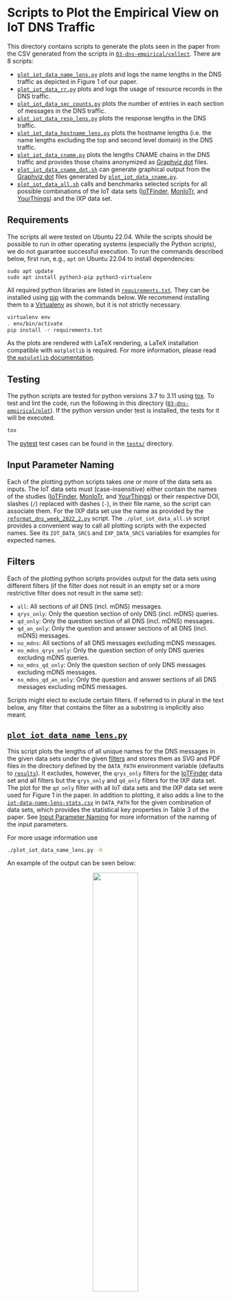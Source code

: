 # Scripts to Plot the Empirical View on IoT DNS Traffic

This directory contains scripts to generate the plots seen in the paper from the CSV generated from
the scripts in [`03-dns-empirical/collect`](../collect). There
are 8 scripts:

- [`plot_iot_data_name_lens.py`](#plot_iot_data_name_lenspy) plots and logs the name lengths in
  the DNS traffic as depicted in Figure 1 of our paper.
- [`plot_iot_data_rr.py`](#plot_iot_data_rrpy) plots and logs the usage of resource records in
  the DNS traffic.
- [`plot_iot_data_sec_counts.py`](#plot_iot_data_sec_countspy) plots the number of entries in each
  section of messages in the DNS traffic.
- [`plot_iot_data_resp_lens.py`](#plot_iot_data_resp_lenspy) plots the response lengths in the DNS
  traffic.
- [`plot_iot_data_hostname_lens.py`](#plot_iot_data_hostname_lenspy) plots the hostname lengths
  (i.e. the name lengths excluding the top and second level domain) in the DNS traffic.
- [`plot_iot_data_cname.py`](#plot_iot_data_cnamepy) plots the lengths CNAME chains in the DNS
  traffic and provides those chains anonymized as [Graphviz dot] files.
- [`plot_iot_data_cname_dot.sh`](#plot_iot_data_cname_dotsh) can generate graphical output from
  the [Graphviz dot] files generated by [`plot_iot_data_cname.py`](#plot_iot_data_cnamepy).
- [`plot_iot_data_all.sh`](#plot_iot_data_allsh) calls and benchmarks selected scripts for all
  possible combinations of the IoT data sets ([IoTFinder], [MonIoTr], and [YourThings]) and the IXP
  data set.

## Requirements
The scripts all were tested on Ubuntu 22.04. While the scripts should be possible to run in other
operating systems (especially the Python scripts), we do not guarantee successful execution.
To run the commands described below, first run, e.g., `apt` on Ubuntu 22.04 to install dependencies:

```
sudo apt update
sudo apt install python3-pip python3-virtualenv
```


All required python libraries are listed in [`requirements.txt`](./requirements.txt). They can be
installed using [pip] with the commands below.
We recommend installing them to a [Virtualenv] as shown, but it is not strictly necessary.

```sh
virtualenv env
. env/bin/activate
pip install -r requirements.txt
```

As the plots are rendered with LaTeX rendering, a LaTeX installation compatible with `matplotlib` is
required. For more information, please read [the `matplotlib` documentation][matplotlib usetex].

## Testing

The python scripts are tested for python versions 3.7 to 3.11 using [tox]. To test and lint the
code, run the following in this directory ([`03-dns-empirical/plot`](./)). If the python version
under test is installed, the tests for it will be executed.

```sh
tox
```

The [pytest] test cases can be found in the [`tests/`](./tests) directory.

## Input Parameter Naming

Each of the plotting python scripts takes one or more of the data sets as inputs. The IoT data sets
must (case-insensitive) either contain the names of the studies ([IoTFinder], [MonIoTr], and
[YourThings]) or their respective DOI, slashes (`/`) replaced with dashes (`-`), in their file name,
so the script can associate them. For the IXP data set use the name as provided by the
[`reformat_dns_week_2022_2.py`](../collect#reformat_dns_week_2022_2py) script. The
`./plot_iot_data_all.sh` script provides a convenient way to call all plotting scripts with the
expected names. See its `IOT_DATA_SRCS` and `IXP_DATA_SRCS` variables for examples for expected
names.

## Filters

Each of the plotting python scripts provides output for the data sets using different filters (if
the filter does not result in an empty set or a more restrictive filter does not result in the same
set):

- `all`: All sections of all DNS (incl. mDNS) messages.
- `qrys_only`: Only the question section of only DNS (incl. mDNS) queries.
- `qd_only`: Only the question section of all DNS (incl. mDNS) messages.
- `qd_an_only`: Only the question and answer sections of all DNS (incl. mDNS) messages.
- `no_mdns`: All sections of all DNS messages excluding mDNS messages.
- `no_mdns_qrys_only`: Only the question section of only DNS queries excluding mDNS queries.
- `no_mdns_qd_only`: Only the question section of only DNS messages excluding mDNS messages.
- `no_mdns_qd_an_only`: Only the question and answer sections of all DNS messages excluding mDNS
  messages.

Scripts might elect to exclude certain filters.
If referred to in plural in the text below, any filter that contains the filter as a substring is
implicitly also meant.

## [`plot_iot_data_name_lens.py`](./plot_iot_data_name_lens.py)

This script plots the lengths of all unique names for the DNS messages in the given data sets under
the given [filters] and stores them as SVG and PDF files in the directory defined by the `DATA_PATH`
environment variable (defaults to [`results`](../results)). It excludes, however,
the `qrys_only` filters for the [IoTFinder] data set and all filters but the `qrys_only` and
`qd_only` filters for the IXP data set. The plot for the `qd_only` filter with all IoT data sets and
the IXP data set were used for Figure 1 in the paper. In addition to plotting, it also adds a line
to the [`iot-data-name-lens-stats.csv`](../results/iot-data-name-lens-stats.csv) in `DATA_PATH` for
the given combination of data sets, which provides the statistical key properties in Table 3 of the
paper. See [Input Parameter Naming] for more information of the naming of the input parameters.

For more usage information use

```sh
./plot_iot_data_name_lens.py -h
```

An example of the output can be seen below:

<figure>
<p align="center">
<img width="50%" src="../results/iot-data-name-lens-qd_only@iotfinder+moniotr+yourthings.svg" />
</p>
<figcaption>
  <div align="center">
  Distribution of name lengths for IoT devices; names queried by different devices connected via the
  Internet.
  </div>
</figcaption>
</figure>

<figure>
<p align="center">
<img width="50%" src="../results/iot-data-name-lens-qd_only@ixp.svg" />
</p>
<figcaption>
  <div align="center">
  Distribution of name lengths at an IXP; names queried by different devices connected via the
  Internet.
  </div>
</figcaption>
</figure>

## [`plot_iot_data_rr.py`](./plot_iot_data_rr.py)

This script plots the resource record usage for the DNS messages in the given data sets under the
given [filters] and as pie charts and stores them as SVG and PDF files in the directory defined by
the `DATA_PATH` environment variable (defaults to [`results`](../results)). It excludes, however,
all `no_mdns` filters for the IXP data set and the `qrys_only` filters for the [IoTFinder] data
set. All resource records for which the usage rate is under 1% are summarized to "Others" in the
plots, however, their percentages are added to the
[`iot-data-rr-others.yaml`](../results/iot-data-rr-others.yaml) file in `DATA_PATH`.
Together, the plots and the listings in the YAML file, form the basis for Table 4 in the paper. See
[Input Parameter Naming] for more information of the naming of the input parameters.


For more usage information use

```sh
./plot_iot_data_rr.py -h
```

An example of the output can be seen below:

<figure>
<p align="center">
<img width="50%" src="../results/iot-data-rr-qd_only@iotfinder+yourthings+moniotr.svg" />
</p>
<figcaption>
  <div align="center">
  Queried record types in `IN` class at IoT devices.
  </div>
</figcaption>
</figure>

<figure>
<p align="center">
<img width="50%" src="../results/iot-data-rr-qd_only@ixp.svg" />
</p>
<figcaption>
  <div align="center">
  Queried record types in `IN` class at an IXP.
  </div>
</figcaption>
</figure>


## [`plot_iot_data_sec_counts.py`](./plot_iot_data_sec_counts.py)

This script plots the number of entries of each section for the DNS messages in the given data sets
under the given [filters] and stores them as SVG and PDF files in the directory defined by the
`DATA_PATH` environment variable (defaults to [`results`](../results)). Consequently, it only uses
the `all` and `no_mdns` filters for the IoT data sets and only the `all` filter for the IXP data
set. See [Input Parameter Naming] for more information of the naming of the input parameters.

For more usage information use

```sh
./plot_iot_data_sec_counts.py -h
```

An example of the output can be seen below:

<figure>
<p align="center">
<img width="50%" src="../results/iot-data-sec-counts-all@iotfinder+yourthings+moniotr.svg" />
</p>
<figcaption>
  <div align="center">
  Distribution of section lengths in DNS messages for IoT devices by different devices connected via
  the Internet.
  </div>
</figcaption>
</figure>

<figure>
<p align="center">
<img width="50%" src="../results/iot-data-sec-counts-all@ixp.svg" />
</p>
<figcaption>
  <div align="center">
  Distribution of section lengths in DNS message at an IXP by different devices connected via the
  Internet.
  </div>
</figcaption>
</figure>

## [`plot_iot_data_resp_lens.py`](./plot_iot_data_resp_lens.py)

This script plots the length of the DNS responses in the given data sets under the given [filters]
and stores them as SVG and PDF files in the directory defined by the `DATA_PATH` environment
variable (defaults to [`results`](../results)). Only the `qd_only` and `all` filter is used, for the
IXP data set, the `all` filter is also excluded. For a better overview, the plots are capped at 1500
bytes of response length.  If a message is longer than 1500 bytes, a warning is printed during the
script execution. See [Input Parameter Naming] for more information of the naming of the input
parameters.

For more usage information use

```sh
./plot_iot_data_resp_lens.py -h
```

An example of the output can be seen below:

<figure>
<p align="center">
<img width="50%" src="../results/iot-data-resp-lens-all@iotfinder+yourthings+moniotr.svg" />
</p>
<figcaption>
  <div align="center">
  Distribution of response lengths for IoT devices queried by different devices connected via the
  Internet.
  </div>
</figcaption>
</figure>

<figure>
<p align="center">
<img width="50%" src="../results/iot-data-resp-lens-all@ixp.svg" />
</p>
<figcaption>
  <div align="center">
  Distribution of response lengths at an IXP queried by different devices connected via the
  Internet.
  </div>
</figcaption>
</figure>

## [`plot_iot_data_hostname_lens.py`](./plot_iot_data_hostname_lens.py)

This script plots the lengths of all unique hostnames, meaning the names minus top and second level
domains, for the DNS messages in the given IoT data sets under the given [filters] and stores them
as SVG and PDF files in the directory defined by the `DATA_PATH` environment variable (defaults to
[`results`](../results)). The `qrys_only` filters are excluded for the `IoTFinder`. A slightly
modified version of the `get_tld()` function of the [publicsuffix2] library is used to extract the
top and second level domains (see `extract_hostname()` function script). See [Input Parameter
Naming] for more information of the naming of the input parameters.

For more usage information use

```sh
./plot_iot_data_hostname_lens.py -h
```

## [`plot_iot_data_cname.py`](./plot_iot_data_cname.py)

This script plots the lengths of CNAME chains in all DNS messages in the given IoT data sets under
the given [filters] and stores them as SVG and PDF files in the directory defined by the `DATA_PATH`
environment variable (defaults to [`results`](../results)). The `qd_an_only` and `no_mdns` filters
are excluded for all data sets and the `qrys_only` filters for the `IoTFinder` data set. In
addition, it generates a graph of the anonymized CNAME chains in the [Graphviz dot] format in
`DATA_PATH`. See [Input Parameter Naming] for more information of the naming of the input
parameters.
For more usage information use

```sh
./plot_iot_data_cname.py -h
```

An example of the output can be seen below and in
[`iot-data-cname-chains-all@iotfinder+yourthings+moniotr.dot`](../results/iot-data-cname-chains-all@iotfinder+yourthings+moniotr.dot):

<figure>
<p align="center">
<img width="50%" src="../results/iot-data-cname-chain-lens-all@iotfinder+yourthings+moniotr.svg" />
</p>
<figcaption>
  <div align="center">
  Distribution of CNAME chain length for IoT devices queried by different devices connected via the
  Internet.
  </div>
</figcaption>
</figure>

## [`plot_iot_data_cname_dot.sh`](./plot_iot_data_cname_dot.sh)

This script generates a plot in the desired output format (default SVG) from the [Graphviz dot]
files generated by `plot_iot_data_cname.py`. It expects a dot file as input and outputs to the same
name of the input, but the `.dot` extension being replaced with the extension of the output format.

For more usage information use

```sh
./plot_iot_data_cname_dot.sh
```

## [`plot_iot_data_all.sh`](./plot_iot_data_all.sh)

This script calls and benchmarks the following scripts for all possible combinations of the IoT data
sets ([IoTFinder], [MonIoTr], and [YourThings]) and the IXP data set:

- [`plot_iot_data_name_lens.py`](#plot_iot_data_name_lenspy)
- [`plot_iot_data_rr.py`](#plot_iot_data_rrpy)
- [`plot_iot_data_sec_counts.py`](#plot_iot_data_sec_countspy)
- [`plot_iot_data_resp_lens.py`](#plot_iot_data_resp_lenspy)
- [`plot_iot_data_cname.py`](#plot_iot_data_cnamepy) (but only for the IoT data sets)

It expects no input parameters.

[YourThings]: https://yourthings.info/data/#yourthings-data
[IoTFinder]: https://yourthings.info/data/#iotfinder-data
[MonIoTr]: https://moniotrlab.ccis.neu.edu/imc19/
[Graphviz dot]: https://www.graphviz.org/
[pip]: https://pip.pypa.io
[tox]: https://tox.wiki
[pytest]: https://docs.pytest.org
[Virtualenv]: https://virtualenv.pypa.io
[matplotlib usetex]: https://matplotlib.org/stable/tutorials/text/usetex.html
[filters]: #filters
[Input Parameter Naming]: #input-parameter-naming
[publicsuffix2]: https://github.com/nexb/python-publicsuffix2
